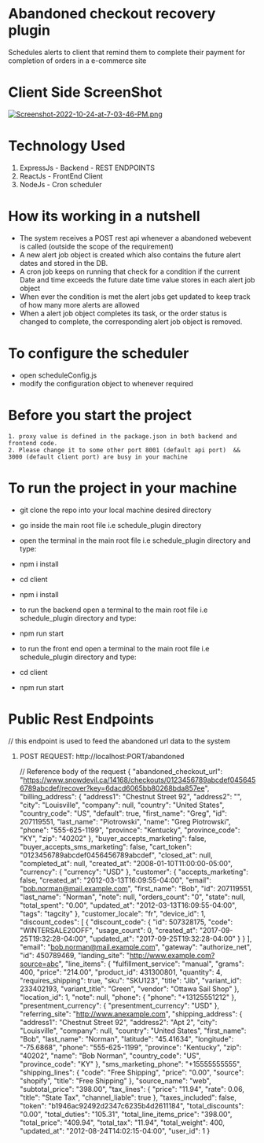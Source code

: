 # Abandoned checkout recovery plugin
Schedules alerts to client that remind them to complete their payment for completion of orders in a e-commerce site

# Client Side ScreenShot
[![Screenshot-2022-10-24-at-7-03-46-PM.png](https://i.postimg.cc/t4RR1d2N/Screenshot-2022-10-24-at-7-03-46-PM.png)](https://postimg.cc/tYfGw60s)

# Technology Used
1. ExpressJs - Backend - REST ENDPOINTS
2. ReactJs - FrontEnd Client
3. NodeJs - Cron scheduler

# How its working in a nutshell

  - The system receives a POST rest api whenever a abandoned webevent is called (outside the scope of the requirement)
  - A new alert job object is created which also contains the future alert dates and stored in the DB.
  - A cron job keeps on running that check for a condition if the current Date and time exceeds the future date time value stores in each alert job object
  - When ever the condition is met the alert jobs get updated to keep track of how many more alerts are allowed 
  - When a alert job object completes its task, or the order status is changed to complete, the corresponding alert job object is removed.

# To configure the scheduler 
  - open scheduleConfig.js
  - modify the configuration object to whenever required
  
# Before you start the project
    1. proxy value is defined in the package.json in both backend and frontend code.
    2. Please change it to some other port 8001 (default api port)  && 3000 (default client port) are busy in your machine
  
  
# To run the project in your machine

  - git clone the repo into your local machine desired directory
  - go inside the main root file i.e schedule_plugin directory
  
  - open the terminal in the main root file i.e schedule_plugin directory and type:
  - npm i install
  - cd client
  - npm i install
          
  - to run the backend open a terminal to the main root file i.e schedule_plugin directory and type:
  - npm run start
  
  - to run the front end open a terminal to the main root file i.e schedule_plugin directory and type:
  - cd client
  - npm run start
  

# Public Rest Endpoints

// this endpoint is used to feed the abandoned url data to the system

1. POST REQUEST: http://localhost:PORT/abandoned

    // Reference body of the request
      {
         "abandoned_checkout_url": "https://www.snowdevil.ca/14168/checkouts/0123456789abcdef0456456789abcdef/recover?key=6dacd6065bb80268bda857ee",
        "billing_address": {
          "address1": "Chestnut Street 92",
          "address2": "",
          "city": "Louisville",
          "company": null,
          "country": "United States",
          "country_code": "US",
          "default": true,
          "first_name": "Greg",
          "id": 207119551,
          "last_name": "Piotrowski",
          "name": "Greg Piotrowski",
          "phone": "555-625-1199",
          "province": "Kentucky",
          "province_code": "KY",
          "zip": "40202"
        },
        "buyer_accepts_marketing": false,
        "buyer_accepts_sms_marketing": false,
        "cart_token": "0123456789abcdef0456456789abcdef",
        "closed_at": null,
        "completed_at": null,
        "created_at": "2008-01-10T11:00:00-05:00",
        "currency": {
          "currency": "USD"
        },
        "customer": {
          "accepts_marketing": false,
          "created_at": "2012-03-13T16:09:55-04:00",
          "email": "bob.norman@mail.example.com",
          "first_name": "Bob",
          "id": 207119551,
          "last_name": "Norman",
          "note": null,
          "orders_count": "0",
          "state": null,
          "total_spent": "0.00",
          "updated_at": "2012-03-13T16:09:55-04:00",
          "tags": "tagcity"
        },
        "customer_locale": "fr",
        "device_id": 1,
        "discount_codes": [
          {
            "discount_code": {
              "id": 507328175,
              "code": "WINTERSALE20OFF",
              "usage_count": 0,
              "created_at": "2017-09-25T19:32:28-04:00",
              "updated_at": "2017-09-25T19:32:28-04:00"
            }
          }
        ],
        "email": "bob.norman@mail.example.com",
        "gateway": "authorize_net",
        "id": 450789469,
        "landing_site": "http://www.example.com?source=abc",
        "line_items": {
          "fulfillment_service": "manual",
          "grams": 400,
          "price": "214.00",
          "product_id": 431300801,
          "quantity": 4,
          "requires_shipping": true,
          "sku": "SKU123",
          "title": "Jib",
          "variant_id": 233402193,
          "variant_title": "Green",
          "vendor": "Ottawa Sail Shop"
        },
        "location_id": 1,
        "note": null,
        "phone": {
          "phone": "+13125551212"
        },
        "presentment_currency": {
          "presentment_currency": "USD"
        },
        "referring_site": "http://www.anexample.com",
        "shipping_address": {
          "address1": "Chestnut Street 92",
          "address2": "Apt 2",
          "city": "Louisville",
          "company": null,
          "country": "United States",
          "first_name": "Bob",
          "last_name": "Norman",
          "latitude": "45.41634",
          "longitude": "-75.6868",
          "phone": "555-625-1199",
          "province": "Kentucky",
          "zip": "40202",
          "name": "Bob Norman",
          "country_code": "US",
          "province_code": "KY"
        },
        "sms_marketing_phone": "+15555555555",
        "shipping_lines": {
          "code": "Free Shipping",
          "price": "0.00",
          "source": "shopify",
          "title": "Free Shipping"
        },
        "source_name": "web",
        "subtotal_price": "398.00",
        "tax_lines": {
          "price": "11.94",
          "rate": 0.06,
          "title": "State Tax",
          "channel_liable": true
        },
        "taxes_included": false,
        "token": "b1946ac92492d2347c6235b4d2611184",
        "total_discounts": "0.00",
        "total_duties": "105.31",
        "total_line_items_price": "398.00",
        "total_price": "409.94",
        "total_tax": "11.94",
        "total_weight": 400,
        "updated_at": "2012-08-24T14:02:15-04:00",
        "user_id": 1
      }
 
